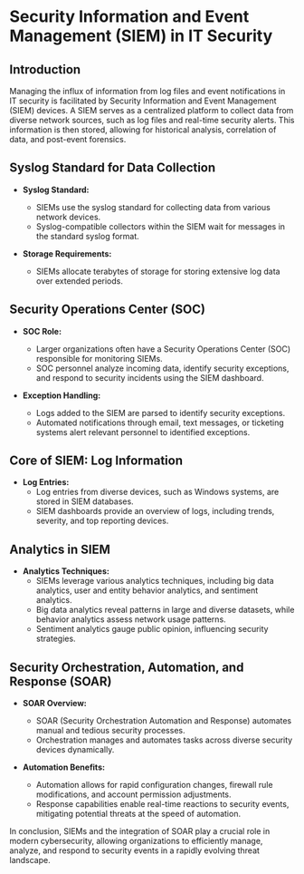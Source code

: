 # Security Information and Event Management (SIEM) in IT Security

## Introduction
Managing the influx of information from log files and event notifications in IT security is facilitated by Security Information and Event Management (SIEM) devices. A SIEM serves as a centralized platform to collect data from diverse network sources, such as log files and real-time security alerts. This information is then stored, allowing for historical analysis, correlation of data, and post-event forensics.

## Syslog Standard for Data Collection
- **Syslog Standard:**
	- SIEMs use the syslog standard for collecting data from various network devices.
	- Syslog-compatible collectors within the SIEM wait for messages in the standard syslog format.

- **Storage Requirements:**
	- SIEMs allocate terabytes of storage for storing extensive log data over extended periods.

## Security Operations Center (SOC)
- **SOC Role:**
	- Larger organizations often have a Security Operations Center (SOC) responsible for monitoring SIEMs.
	- SOC personnel analyze incoming data, identify security exceptions, and respond to security incidents using the SIEM dashboard.

- **Exception Handling:**
	- Logs added to the SIEM are parsed to identify security exceptions.
	- Automated notifications through email, text messages, or ticketing systems alert relevant personnel to identified exceptions.

## Core of SIEM: Log Information
- **Log Entries:**
	- Log entries from diverse devices, such as Windows systems, are stored in SIEM databases.
	- SIEM dashboards provide an overview of logs, including trends, severity, and top reporting devices.

## Analytics in SIEM
- **Analytics Techniques:**
	- SIEMs leverage various analytics techniques, including big data analytics, user and entity behavior analytics, and sentiment analytics.
	- Big data analytics reveal patterns in large and diverse datasets, while behavior analytics assess network usage patterns.
	- Sentiment analytics gauge public opinion, influencing security strategies.

## Security Orchestration, Automation, and Response (SOAR)
- **SOAR Overview:**
	- SOAR (Security Orchestration Automation and Response) automates manual and tedious security processes.
	- Orchestration manages and automates tasks across diverse security devices dynamically.

- **Automation Benefits:**
	- Automation allows for rapid configuration changes, firewall rule modifications, and account permission adjustments.
	- Response capabilities enable real-time reactions to security events, mitigating potential threats at the speed of automation.

In conclusion, SIEMs and the integration of SOAR play a crucial role in modern cybersecurity, allowing organizations to efficiently manage, analyze, and respond to security events in a rapidly evolving threat landscape.
